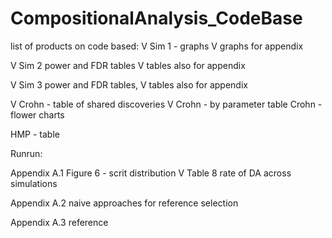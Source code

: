 # CompositionalAnalysis_CodeBase

list of products on code based:
V Sim 1 - graphs
V graphs for appendix

V Sim 2 power and FDR tables
V tables also for appendix

V Sim 3 power and FDR tables,
V tables also for appendix


V Crohn - table of shared discoveries
V Crohn - by parameter table
Crohn - flower charts

HMP - table

Runrun:

Appendix A.1
Figure 6 - scrit distribution
V Table 8 rate of DA across simulations

Appendix A.2
naive approaches for reference selection 

Appendix A.3
reference 